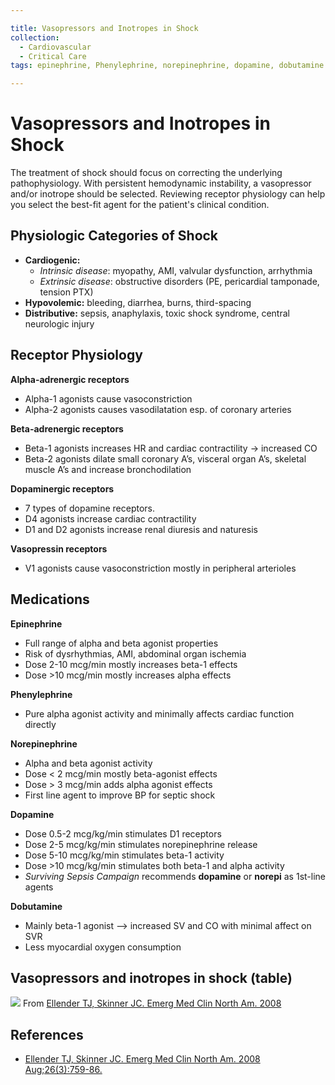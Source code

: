 ```yaml
---

title: Vasopressors and Inotropes in Shock
collection:
  - Cardiovascular
  - Critical Care
tags: epinephrine, Phenylephrine, norepinephrine, dopamine, dobutamine

---
```


# Vasopressors and Inotropes in Shock

The treatment of shock should focus on correcting the underlying pathophysiology. With persistent hemodynamic instability, a vasopressor and/or inotrope should be selected. Reviewing receptor physiology can help you select the best-fit agent for the patient's clinical condition.

## Physiologic Categories of Shock

-   **Cardiogenic:**
    -   *Intrinsic disease*: myopathy, AMI, valvular dysfunction, arrhythmia
    -   *Extrinsic disease*: obstructive disorders (PE, pericardial tamponade, tension PTX)
-   **Hypovolemic:** bleeding, diarrhea, burns, third-spacing
-   **Distributive:** sepsis, anaphylaxis, toxic shock syndrome, central neurologic injury

## Receptor Physiology

**Alpha-adrenergic receptors**

-   Alpha-1 agonists cause vasoconstriction
-   Alpha-2 agonists causes vasodilatation esp. of coronary arteries

**Beta-adrenergic receptors**

-   Beta-1 agonists increases HR and cardiac contractility → increased CO
-   Beta-2 agonists dilate small coronary A’s, visceral organ A’s, skeletal muscle A’s and increase bronchodilation

**Dopaminergic receptors**

-   7 types of dopamine receptors.
-   D4 agonists increase cardiac contractility
-   D1 and D2 agonists increase renal diuresis and naturesis

**Vasopressin receptors**

-   V1 agonists cause vasoconstriction mostly in peripheral arterioles

## Medications

**<class span="drug">Epinephrine</span>**

-   Full range of alpha and beta agonist properties
-   Risk of dysrhythmias, AMI, abdominal organ ischemia
-   Dose 2-10 mcg/min mostly increases beta-1 effects
-   Dose &gt;10 mcg/min mostly increases alpha effects

**<class span="drug">Phenylephrine</span>**

-   Pure alpha agonist activity and minimally affects cardiac function directly

**<class span="drug">Norepinephrine</span>**

-   Alpha and beta agonist activity
-   Dose &lt; 2 mcg/min mostly beta-agonist effects
-   Dose &gt; 3 mcg/min adds alpha agonist effects
-   First line agent to improve BP for septic shock

**<class span="drug">Dopamine</span>**

-   Dose 0.5-2 mcg/kg/min stimulates D1 receptors
-   Dose 2-5 mcg/kg/min stimulates norepinephrine release
-   Dose 5-10 mcg/kg/min stimulates beta-1 activity
-   Dose &gt;10 mcg/kg/min stimulates both beta-1 and alpha activity
-   *Surviving Sepsis Campaign* recommends **dopamine** or **norepi** as 1st-line agents

**<class span="drug">Dobutamine</span>**

-   Mainly beta-1 agonist --&gt; increased SV and CO with minimal affect on SVR
-   Less myocardial oxygen consumption

## Vasopressors and inotropes in shock (table)

![](https://d2p53dh3qxfm0x.cloudfront.net/uploads/img/1jx/5/m/b05f6e95-0a29-531e-af1f-c4ab1bd445fc/640.png)
From [Ellender TJ, Skinner JC. Emerg Med Clin North Am. 2008](http://www.ncbi.nlm.nih.gov/pubmed/18655944)

## References

-   [Ellender TJ, Skinner JC. Emerg Med Clin North Am. 2008 Aug;26(3):759-86.](http://www.ncbi.nlm.nih.gov/pubmed/18655944)
